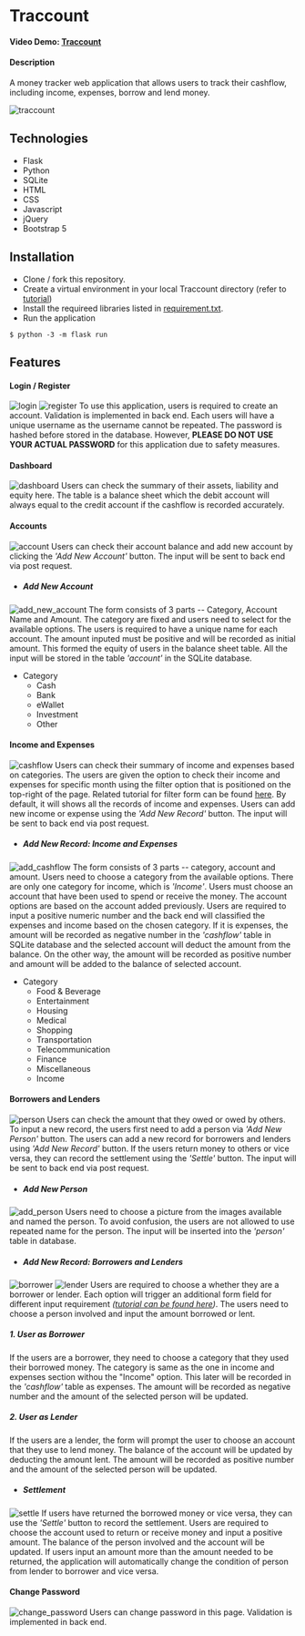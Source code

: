 # Traccount

#### Video Demo: [Traccount](https://youtu.be/ZKvqxDHS90o)

#### Description
A money tracker web application that allows users to track their cashflow, including income, expenses, borrow and lend money.

![traccount](images/Traccount.jpeg)

## Technologies
- Flask
- Python
- SQLite
- HTML
- CSS
- Javascript
- jQuery
- Bootstrap 5

## Installation
- Clone / fork this repository.
- Create a virtual environment in your local Traccount directory (refer to [tutorial](https://code.visualstudio.com/docs/python/tutorial-flask))
- Install the requireed libraries listed in [requirement.txt](requirement.txt).
- Run the application
```
$ python -3 -m flask run
```

## Features
#### Login / Register
![login](images/login.jpeg)
![register](images/register.jpeg)
To use this application, users is required to create an account. Validation is implemented in back end. Each users will have a unique username as the username cannot be repeated. The password is hashed before stored in the database. However, **PLEASE DO NOT USE YOUR ACTUAL PASSWORD** for this application due to safety measures.

#### Dashboard
![dashboard](images/dashboard.jpeg)
Users can check the summary of their assets, liability and equity here. The table is a balance sheet which the debit account will always equal to the credit account if the cashflow is recorded accurately.

#### Accounts
![account](images/account.jpeg)
Users can check their account balance and add new account by clicking the *'Add New Account'* button. The input will be sent to back end via post request.

- ##### Add New Account
![add_new_account](images/add_new_account.jpeg)
The form consists of 3 parts -- Category, Account Name and Amount. The category are fixed and users need to select for the available options.
The users is required to have a unique name for each account. The amount inputed must be positive and will be recorded as initial amount. This formed the equity of users in the balance sheet table. All the input will be stored in the table *'account'* in the SQLite database.
- Category
    - Cash
    - Bank
    - eWallet
    - Investment
    - Other

#### Income and Expenses
![cashflow](images/cashflow.jpeg)
Users can check their summary of income and expenses based on categories. The users are given the option to check their income and expenses for specific month using the filter option that is positioned on the top-right of the page. Related tutorial for filter form can be found [here](https://codepen.io/lukesawczak/pen/gOPwyXo). By default, it will shows all the records of income and expenses. Users can add new income or expense using the *'Add New Record'* button. The input will be sent to back end via post request.

- ##### Add New Record: Income and Expenses
![add_cashflow](images/add_new_cashflow.jpeg)
The form consists of 3 parts -- category, account and amount. Users need to choose a category from the available options. There are only one category for income, which is *'Income'*. Users must choose an account that have been used to spend or receive the money. The account options are based on the account added previously. Users are required to input a positive numeric number and the back end will classified the expenses and income based on the chosen category. If it is expenses, the amount will be recorded as negative number in the *'cashflow'* table in SQLite database and the selected account will deduct the amount from the balance. On the other way, the amount will be recorded as positive number and amount will be added to the balance of selected account.
- Category
    - Food & Beverage
    - Entertainment
    - Housing
    - Medical
    - Shopping
    - Transportation
    - Telecommunication
    - Finance
    - Miscellaneous
    - Income

#### Borrowers and Lenders
![person](images/person.jpeg)
Users can check the amount that they owed or owed by others. To input a new record, the users first need to add a person via *'Add New Person'* button. The users can add a new record for borrowers and lenders using *'Add New Record'* button. If the users return money to others or vice versa, they can record the settlement using the *'Settle'* button. The input will be sent to back end via post request.

- ##### Add New Person
![add_person](images/add_new_person.jpeg)
Users need to choose a picture from the images available and named the person. To avoid confusion, the users are not allowed to use repeated name for the person. The input will be inserted into the *'person'* table in database.

- ##### Add New Record: Borrowers and Lenders
![borrower](images/add_new_record%20(borrower).jpeg)
![lender](images/add_new_record%20(lender).jpeg)
Users are required to choose a whether they are a borrower or lender. Each option will trigger an additional form field for different input requirement *([tutorial can be found here](https://css-tricks.com/exposing-form-fields-radio-button-css/))*. The users need to choose a person involved and input the amount borrowed or lent.

##### 1. User as Borrower
If the users are a borrower, they need to choose a category that they used their borrowed money. The category is same as the one in income and expenses section withou the "Income" option. This later will be recorded in the *'cashflow'* table as expenses. The amount will be recorded as negative number and the amount of the selected person will be updated.

##### 2. User as Lender
If the users are a lender, the form will prompt the user to choose an account that they use to lend money. The balance of the account will be updated by deducting the amount lent. The amount will be recorded as positive number and the amount of the selected person will be updated.

- ##### Settlement
![settle](images/settle.jpeg)
If users have returned the borrowed money or vice versa, they can use the *'Settle'* button to record the settlement. Users are required to choose the account used to return or receive money and input a positive amount. The balance of the person involved and the account will be updated. If users input an amount more than the amount needed to be returned, the application will automatically change the condition of person from lender to borrower and vice versa.

#### Change Password
![change_password](images/change_password.jpeg)
Users can change password in this page. Validation is implemented in back end.
